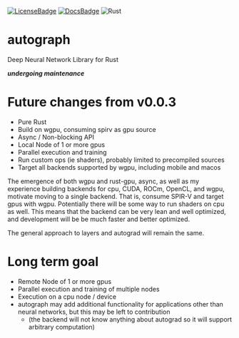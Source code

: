 [![LicenseBadge]][License]
[![DocsBadge]][Docs]
![Rust](https://github.com/charles-r-earp/autograph/workflows/Rust/badge.svg?branch=main)

[License]: https://github.com/charles-r-earp/autograph/blob/main/LICENSE-APACHE
[LicenseBadge]: https://img.shields.io/badge/license-MIT/Apache_2.0-blue.svg

[Docs]: https://docs.rs/autograph
[DocsBadge]: https://docs.rs/autograph/badge.svg


# autograph
Deep Neural Network Library for Rust

***undergoing maintenance***

# Future changes from v0.0.3
  - Pure Rust
  - Build on wgpu, consuming spirv as gpu source
  - Async / Non-blocking API
  - Local Node of 1 or more gpus
  - Parallel execution and training 
  - Run custom ops (ie shaders), probably limited to precompiled sources
  - Target all backends supported by wgpu, including mobile and macos 
  
The emergence of both wgpu and rust-gpu, async, as well as my experience building backends for cpu, CUDA, ROCm, OpenCL, and wgpu, motivate moving to a single backend. That is, consume SPIR-V and target gpus with wgpu. Potentially there will be some way to run shaders on cpu as well. This means that the backend can be very lean and well optimized, and development will be be much faster and better optimized. 
  
The general approach to layers and autograd will remain the same.

# Long term goal
  - Remote Node of 1 or more gpus
  - Parallel execution and training of multiple nodes 
  - Execution on a cpu node / device
  - autograph may add additional functionality for applications other than neural networks, but this may be left to contribution  
    * (the backend will not know anything about autograd so it will support arbitrary computation)
  
